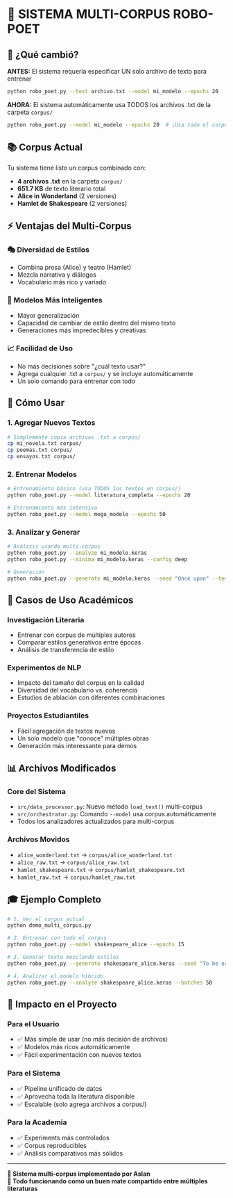 # 🚀 SISTEMA MULTI-CORPUS ROBO-POET

## 🎯 ¿Qué cambió?

**ANTES:** El sistema requería especificar UN solo archivo de texto para entrenar
```bash
python robo_poet.py --text archivo.txt --model mi_modelo --epochs 20
```

**AHORA:** El sistema automáticamente usa TODOS los archivos .txt de la carpeta `corpus/`
```bash
python robo_poet.py --model mi_modelo --epochs 20  # ¡Usa todo el corpus automáticamente!
```

## 📚 Corpus Actual

Tu sistema tiene listo un corpus combinado con:

- **4 archivos .txt** en la carpeta `corpus/`
- **651.7 KB** de texto literario total
- **Alice in Wonderland** (2 versiones)
- **Hamlet de Shakespeare** (2 versiones)

## ⚡ Ventajas del Multi-Corpus

### 🎭 Diversidad de Estilos
- Combina prosa (Alice) y teatro (Hamlet)
- Mezcla narrativa y diálogos
- Vocabulario más rico y variado

### 🧠 Modelos Más Inteligentes
- Mayor generalización
- Capacidad de cambiar de estilo dentro del mismo texto
- Generaciones más impredecibles y creativas

### 📈 Facilidad de Uso
- No más decisiones sobre "¿cuál texto usar?"
- Agrega cualquier .txt a `corpus/` y se incluye automáticamente
- Un solo comando para entrenar con todo

## 🔧 Cómo Usar

### 1. Agregar Nuevos Textos
```bash
# Simplemente copia archivos .txt a corpus/
cp mi_novela.txt corpus/
cp poemas.txt corpus/
cp ensayos.txt corpus/
```

### 2. Entrenar Modelos
```bash
# Entrenamiento básico (usa TODOS los textos en corpus/)
python robo_poet.py --model literatura_completa --epochs 20

# Entrenamiento más intensivo
python robo_poet.py --model mega_modelo --epochs 50
```

### 3. Analizar y Generar
```bash
# Análisis usando multi-corpus
python robo_poet.py --analyze mi_modelo.keras
python robo_poet.py --minima mi_modelo.keras --config deep

# Generación
python robo_poet.py --generate mi_modelo.keras --seed "Once upon" --temp 0.9
```

## 🧪 Casos de Uso Académicos

### Investigación Literaria
- Entrenar con corpus de múltiples autores
- Comparar estilos generativos entre épocas
- Análisis de transferencia de estilo

### Experimentos de NLP
- Impacto del tamaño del corpus en la calidad
- Diversidad del vocabulario vs. coherencia
- Estudios de ablación con diferentes combinaciones

### Proyectos Estudiantiles
- Fácil agregación de textos nuevos
- Un solo modelo que "conoce" múltiples obras
- Generación más interessante para demos

## 📊 Archivos Modificados

### Core del Sistema
- `src/data_processor.py`: Nuevo método `load_text()` multi-corpus
- `src/orchestrator.py`: Comando `--model` usa corpus automáticamente
- Todos los analizadores actualizados para multi-corpus

### Archivos Movidos
- `alice_wonderland.txt` → `corpus/alice_wonderland.txt`
- `alice_raw.txt` → `corpus/alice_raw.txt`
- `hamlet_shakespeare.txt` → `corpus/hamlet_shakespeare.txt`
- `hamlet_raw.txt` → `corpus/hamlet_raw.txt`

## 🎓 Ejemplo Completo

```bash
# 1. Ver el corpus actual
python demo_multi_corpus.py

# 2. Entrenar con todo el corpus
python robo_poet.py --model shakespeare_alice --epochs 15

# 3. Generar texto mezclando estilos
python robo_poet.py --generate shakespeare_alice.keras --seed "To be or not to be" --temp 1.1

# 4. Analizar el modelo híbrido
python robo_poet.py --analyze shakespeare_alice.keras --batches 50
```

## 🚀 Impacto en el Proyecto

### Para el Usuario
- ✅ Más simple de usar (no más decisión de archivos)
- ✅ Modelos más ricos automáticamente
- ✅ Fácil experimentación con nuevos textos

### Para el Sistema
- ✅ Pipeline unificado de datos
- ✅ Aprovecha toda la literatura disponible
- ✅ Escalable (solo agrega archivos a corpus/)

### Para la Academia
- ✅ Experiments más controlados
- ✅ Corpus reproducibles
- ✅ Análisis comparativos más sólidos

---

**🦁 Sistema multi-corpus implementado por Aslan**  
**🧉 Todo funcionando como un buen mate compartido entre múltiples literaturas**